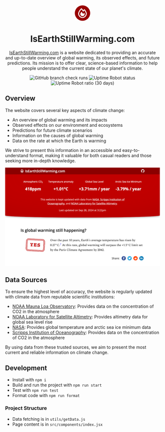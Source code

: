 <p align="center">
  <a href="https://isearthstillwarming.com">
    <img src="https://raw.githubusercontent.com/rosslh/isearthstillwarming.com/main/icon.png" height="50px" width="50px" alt="IsEarthStillWarming.com icon">
  </a>
</p>

<h1 align="center">IsEarthStillWarming.com</h1>

<p align="center">
  <a href="https://isearthstillwarming.com">IsEarthStillWarming.com</a> is a website dedicated to providing an accurate and up-to-date overview of global warming, its observed effects, and future predictions. Its mission is to offer clear, science-based information to help people understand the current state of our planet's climate.
</p>

<p align="center">
  <img src="https://img.shields.io/github/actions/workflow/status/rosslh/IsEarthStillWarming.com/TestAndDeploy.yml?style=flat&label=Checks" alt="GitHub branch check runs">
  <img src="https://img.shields.io/uptimerobot/status/m792388130-707e241ab307578543308734?up_message=online&style=flat&label=Status" alt="Uptime Robot status">
  <img src="https://img.shields.io/uptimerobot/ratio/m792388130-707e241ab307578543308734?style=flat&label=Uptime%20(1mo)" alt="Uptime Robot ratio (30 days)">
</p>

## Overview

The website covers several key aspects of climate change:

- An overview of global warming and its impacts
- Observed effects on our environment and ecosystems
- Predictions for future climate scenarios
- Information on the causes of global warming
- Data on the rate at which the Earth is warming

We strive to present this information in an accessible and easy-to-understand format, making it valuable for both casual readers and those seeking more in-depth knowledge.

<div align="center">
  <img src="https://raw.githubusercontent.com/rosslh/isearthstillwarming.com/main/exampleImage.png" alt="Example image" width="600" />
</div>

## Data Sources

To ensure the highest level of accuracy, the website is regularly updated with climate data from reputable scientific institutions:

- [NOAA Mauna Loa Observatory](https://gml.noaa.gov/obop/mlo/): Provides data on the concentration of CO2 in the atmosphere
- [NOAA Laboratory for Satellite Altimetry](https://www.star.nesdis.noaa.gov/sod/lsa/index.php): Provides altimetry data for global sea level rise
- [NASA](https://www.nasa.gov/): Provides global temperature and arctic sea ice minimum data
- [Scripps Institution of Oceanography](https://scripps.ucsd.edu/): Provides data on the concentration of CO2 in the atmosphere

By using data from these trusted sources, we aim to present the most current and reliable information on climate change.

## Development

- Install with `npm i`
- Build and run the project with `npm run start`
- Test with `npm run test`
- Format code with `npm run format`

### Project Structure

- Data fetching is in `utils/getData.js`
- Page content is in `src/components/index.jsx`
